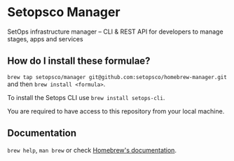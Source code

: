 # Setopsco Manager
SetOps infrastructure manager – CLI & REST API for developers to manage stages, apps and services

## How do I install these formulae?
`brew tap setopsco/manager git@github.com:setopsco/homebrew-manager.git` and then `brew install <formula>`.

To install the Setops CLI use `brew install setops-cli`.

You are required to have access to this repository from your local machine.

## Documentation
`brew help`, `man brew` or check [Homebrew's documentation](https://docs.brew.sh).
